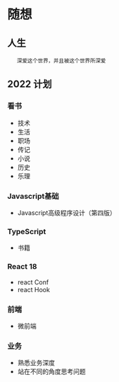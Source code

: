 # 随想

## 人生

```
   深爱这个世界，并且被这个世界所深爱
```
## 2022 计划

### 看书
+ 技术
+ 生活
+ 职场
+ 传记
+ 小说
+ 历史
+ 乐理

### Javascript基础
+ Javascript高级程序设计（第四版） 
### TypeScript
+ 书籍
### React 18
+ react Conf
+ react Hook

### 前端
+ 微前端

### 业务
+ 熟悉业务深度
+ 站在不同的角度思考问题
